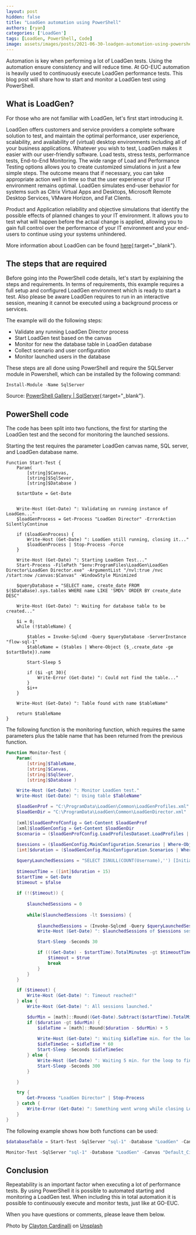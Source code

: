 ```yaml
---
layout: post
hidden: false
title: "LoadGen automation using PowerShell"
authors: [ryan]
categories: ['LoadGen']
tags: [LoadGen, PowerShell, Code]
image: assets/images/posts/2021-06-30-loadgen-automation-using-powershell/loadgen-automation-using-powersehll-feature-image.png
---
```

Automation is key when performing a lot of LoadGen tests. Using the automation ensure consistency and will reduce time. At GO-EUC automation is heavily used to continuously execute LoadGen performance tests. This blog post will share how to start and monitor a LoadGen test using PowerShell.

## What is LoadGen?
For those who are not familiar with LoadGen, let's first start introducing it.

LoadGen offers customers and service providers a complete software solution to test, and maintain the optimal performance, user experience, scalability, and availability of (virtual) desktop environments including all of your business applications.
Whatever you wish to test, LoadGen makes it easier with our user-friendly software. Load tests, stress tests, performance tests, End-to-End Monitoring. The wide range of Load and Performance Testing options allows you to create customized simulations in just a few simple steps. The outcome means that if necessary, you can take appropriate action well in time so that the user experience of your IT environment remains optimal. LoadGen simulates end-user behavior for systems such as Citrix Virtual Apps and Desktops, Microsoft Remote Desktop Services, VMware Horizon, and Fat Clients.

Product and Application reliability and objective simulations that identify the possible effects of planned changes to your IT environment. It allows you to test what will happen before the actual change is applied, allowing you to gain full control over the performance of your IT environment and your end-users to continue using your systems unhindered.

More information about LoadGen can be found [here](https://www.loadgen.com/){:target="_blank"}.

## The steps that are required
Before going into the PowerShell code details, let's start by explaining the steps and requirements. In terms of requirements, this example requires a full setup and configured LoadGen environment which is ready to start a test. Also please be aware LoadGen requires to run in an interactive session, meaning it cannot be executed using a background process or services.

The example will do the following steps:

  * Validate any running LoadGen Director process
  * Start LoadGen test based on the canvas
  * Monitor for new the database table in LoadGen database
  * Collect scenario and user configuration
  * Monitor launched users in the database

These steps are all done using PowerShell and require the SQLServer module in Powershell, which can be installed by the following command:

```powershell
Install-Module -Name SqlServer
```
Source: [PowerShell Gallery | SqlServer](https://www.powershellgallery.com/packages/Sqlserver){:target="_blank"}.

## PowerShell code
The code has been split into two functions, the first for starting the LoadGen test and the second for monitoring the launched sessions.

Starting the test requires the parameter LoadGen canvas name, SQL server, and LoadGen database name.

```PoweShell
Function Start-Test {
    Param( 
        [string]$Canvas,
        [string]$SqlSever,
        [string]$Database )
    
    $startDate = Get-Date


    Write-Host (Get-Date) ": Validating on running instance of LoadGen..."
    $loadGenProcess = Get-Process "LoadGen Director" -ErrorAction SilentlyContinue

    if ($loadGenProcess) {
        Write-Host (Get-Date) ": LoadGen still running, closing it..."
        $loadGenProcess | Stop-Process -Force
    }
    
    Write-Host (Get-Date) ": Starting LoadGen Test..."
    Start-Process -FilePath "$env:ProgramFiles\LoadGen\LoadGen Director\LoadGen Director.exe" -ArgumentList "/nvl:true /nvc /start:now /canvas:$Canvas" -WindowStyle Minimized

    $queryDatabase = "SELECT name, create_date FROM $($DataBase).sys.tables WHERE name LIKE 'SMD%' ORDER BY create_date DESC"

    Write-Host (Get-Date) ": Waiting for database table to be created..."

    $i = 0;
    while (!$tableName) {

        $tables = Invoke-Sqlcmd -Query $queryDatabase -ServerInstance "flow-sql-1"
        $tableName = ($tables | Where-Object {$_.create_date -ge $startDate}).name

        Start-Sleep 5

        if ($i -gt 30){
            Write-Error (Get-Date) ": Could not find the table..."
        }
        $i++
    }

    Write-Host (Get-Date) ": Table found with name $tableName"

    return $tableName
}
```
The following function is the monitoring function, which requires the same parameters plus the table name that has been returned from the previous function.

```powershell
Function Monitor-Test {
    Param( 
        [string]$TableName,
        [string]$Canvas,
        [string]$SqlSever,
        [string]$Database )

    Write-Host (Get-Date) ": Monitor LoadGen test."
    Write-Host (Get-Date) ": Using table $TableName"

    $loadGenProf = "C:\ProgramData\LoadGen\Common\LoadGenProfiles.xml"
    $loadGenDir = "C:\ProgramData\LoadGen\Common\LoadGenDirector.xml"
    
    [xml]$loadGenProfConfig = Get-Content $loadGenProf
    [xml]$loadGenConfig = Get-Content $loadGenDir
    $scenario = ($loadGenProfConfig.LoadProfilesDataset.LoadProfiles | Where-Object {$_.profileName -eq $Canvas }).ActiveScenario
    
    $sessions = ($loadGenConfig.MainConfiguration.Scenarios | Where-Object {$_.Name -eq $scenario}).Sessions
    [int]$duration = ($loadGenConfig.MainConfiguration.Scenarios | Where-Object {$_.Name -eq $scenario}).TotalDuration

    $queryLaunchedSessions = "SELECT ISNULL(COUNT(Username),'') [Initializing] FROM [$Database].[dbo].[$TableName] WHERE Type = 'DenamikInitializing'" 
    
    $timeoutTime = ([int]$duration + 15)
    $startTime = Get-Date
    $timeout = $false
    
    if (!($timeout)) {
        
        $launchedSessions = 0
        
        while($launchedSessions -lt $sessions) {
            
            $launchedSessions = (Invoke-Sqlcmd -Query $queryLaunchedSessions -ServerInstance "flow-sql-1").Initializing
            Write-Host (Get-Date) ": $launchedSessions of $sessions sessions launched."

            Start-Sleep -Seconds 30

            if (((Get-Date) - $startTime).TotalMinutes -gt $timeoutTime) {
                $timeout = $true
                break
            }
        }
    }

    if ($timeout) {
        Write-Host (Get-Date) ": Timeout reached!"
    } else {
        Write-Host (Get-Date) ": All sessions launched."

        $durMin = [math]::Round((Get-Date).Subtract($startTime).TotalMinutes)
        if ($duration -gt $durMin) {
            $idleTime = [math]::Round($duration - $durMin) + 5
            
            Write-Host (Get-Date) ": Waiting $idleTime min. for the loop to finish..."
            $idleTimeSec = $idleTime * 60
            Start-Sleep -Seconds $idleTimeSec  
        } else {
            Write-Host (Get-Date) ": Waiting 5 min. for the loop to finish..."
            Start-Sleep -Seconds 300
        }

    }

    try {
        Get-Process "LoadGen Director" | Stop-Process
    } catch {
        Write-Error (Get-Date) ": Something went wrong while closing LoadGen Director..."
    }
}
```

The following example shows how both functions can be used:

```powershell
$databaseTable = Start-Test -SqlServer "sql-1" -Database "LoadGen" -Canvas "Default_Citrix"

Monitor-Test -SqlServer "sql-1" -Database "LoadGen" -Canvas "Default_Citrix" -TableName $databaseTable
```

## Conclusion
Repeatability is an important factor when executing a lot of performance tests. By using PowerShell it is possible to automated starting and monitoring a LoadGen test. When including this in total automation it is possible to continuously execute and monitor tests, just like at GO-EUC.

When you have questions or comments, please leave them below.

Photo by <a href="https://unsplash.com/@clayton_cardinalli?utm_source=unsplash&utm_medium=referral&utm_content=creditCopyText" target="_blank">Clayton Cardinalli</a> on <a href="https://unsplash.com/s/photos/automation?utm_source=unsplash&utm_medium=referral&utm_content=creditCopyText" target="_blank">Unsplash</a>
  